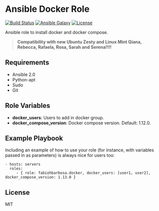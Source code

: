 Ansible Docker Role 
======

[![Build Status](https://travis-ci.org/fabiohbarbosa/ansible-docker-role.png)](https://travis-ci.org/fabiohbarbosa/ansible-docker-role)
[![Ansible Galaxy](https://img.shields.io/badge/ansible--galaxy-docker-blue.svg?style=flat-square)](https://galaxy.ansible.com/fabiohbarbosa/docker/)
[![License](https://img.shields.io/badge/license-MIT-brightgreen.svg?style=flat-square)](LICENSE)

Ansible role to install docker and docker compose.

> **Compatibility with new Ubuntu Zesty and Linux Mint Qiana, Rebecca, Rafaela, Rosa, Sarah and Serena!!!!**


Requirements
------------
- Ansible 2.0
- Python-apt
- Sudo 
- Git

Role Variables
--------------

* **docker_users**: Users to add in docker group.
* **docker_compose_version**: Docker compose version. Default: 1.12.0.


Example Playbook
----------------

Including an example of how to use your role (for instance, with variables passed in as parameters) is always nice for users too:

    - hosts: servers
      roles:
         - { role: fabiohbarbosa.docker, docker_users: [user1, user2], docker_compose_version: 1.13.0 }


License
-------

MIT

